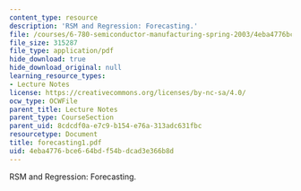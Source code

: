 ```yaml
---
content_type: resource
description: 'RSM and Regression: Forecasting.'
file: /courses/6-780-semiconductor-manufacturing-spring-2003/4eba4776bce664bdf54bdcad3e366b8d_forecasting1.pdf
file_size: 315287
file_type: application/pdf
hide_download: true
hide_download_original: null
learning_resource_types:
- Lecture Notes
license: https://creativecommons.org/licenses/by-nc-sa/4.0/
ocw_type: OCWFile
parent_title: Lecture Notes
parent_type: CourseSection
parent_uid: 8cdcdf0a-e7c9-b154-e76a-313adc631fbc
resourcetype: Document
title: forecasting1.pdf
uid: 4eba4776-bce6-64bd-f54b-dcad3e366b8d
---
```

RSM and Regression: Forecasting.